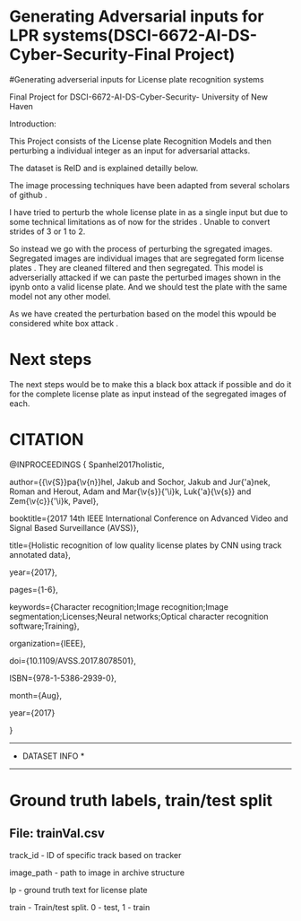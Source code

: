 # Generating Adversarial inputs for LPR systems(DSCI-6672-AI-DS-Cyber-Security-Final Project)
#Generating adverserial inputs for License plate recognition systems

Final Project for  DSCI-6672-AI-DS-Cyber-Security- University of New Haven

Introduction:

This Project consists of the License plate Recognition Models and then perturbing a individual integer as an input for adversarial attacks.

The dataset is ReID and is explained detailly below.

The image processing techniques have been adapted from several scholars of github .



I have tried to perturb the whole license plate in as a single input but due to some technical limitations as of now for the strides . Unable to convert strides of 3 or 1 to 2.

So instead we go with the process of perturbing the sgregated images.
Segregated images are individual images that are segregated form license plates . They are cleaned filtered and then segregated. This model is adverserially attacked if we can paste the perturbed images shown in the ipynb onto a valid license plate. And we should test the plate with the same model not any other model. 

As we have created the perturbation based on the model this wpould be considered white box attack .


# Next steps

The next steps would be to make this a black box attack if possible and do it for the complete license plate as input instead of the segregated images of each.

         




CITATION
========
@INPROCEEDINGS
{
Spanhel2017holistic, 

  author={{\v{S}}pa{\v{n}}hel, Jakub and Sochor, Jakub and Jur{\'a}nek, Roman and Herout, Adam and Mar{\v{s}}{\'\i}k, Luk{\'a}{\v{s}} and Zem{\v{c}}{\'\i}k, Pavel},
  
  booktitle={2017 14th IEEE International Conference on Advanced Video and Signal Based Surveillance (AVSS)},
  
  title={Holistic recognition of low quality license plates by CNN using track annotated data}, 
  
  year={2017}, 
  
  pages={1-6},
  
  keywords={Character recognition;Image recognition;Image segmentation;Licenses;Neural networks;Optical character recognition software;Training},
  
  organization={IEEE},
  
  doi={10.1109/AVSS.2017.8078501}, 
  
  ISBN={978-1-5386-2939-0}, 
  
  month={Aug},
  
  year={2017}
  
}



****************
* DATASET INFO *
****************


Ground truth labels, train/test split
============
File: trainVal.csv
------------

track_id - ID of specific track based on tracker

image_path - path to image in archive structure

lp - ground truth text for license plate

train - Train/test split. 0 - test, 1 - train

